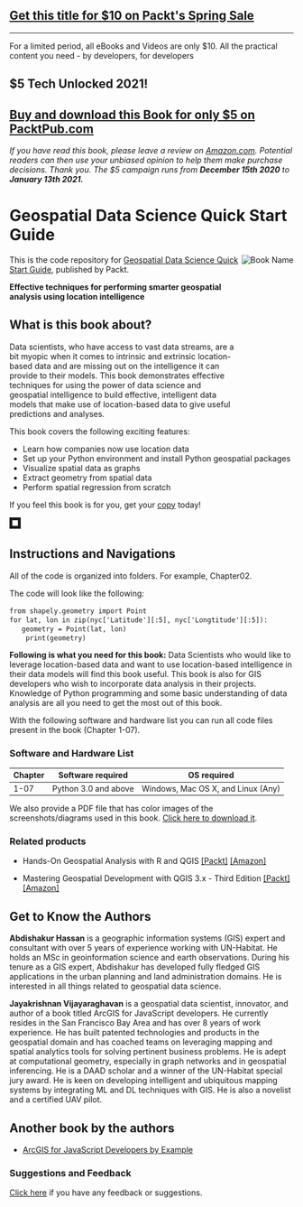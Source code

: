 ## [Get this title for $10 on Packt's Spring Sale](https://www.packt.com/B12735?utm_source=github&utm_medium=packt-github-repo&utm_campaign=spring_10_dollar_2022)
-----
For a limited period, all eBooks and Videos are only $10. All the practical content you need \- by developers, for developers

## $5 Tech Unlocked 2021!
[Buy and download this Book for only $5 on PacktPub.com](https://www.packtpub.com/product/geospatial-data-science-quick-start-guide/9781789809411)
-----
*If you have read this book, please leave a review on [Amazon.com](https://www.amazon.com/gp/product/178980941X).     Potential readers can then use your unbiased opinion to help them make purchase decisions. Thank you. The $5 campaign         runs from __December 15th 2020__ to __January 13th 2021.__*

# Geospatial Data Science Quick Start Guide

<a href="https://www2.packtpub.com/big-data-and-business-intelligence/geospatial-data-science-quick-start-guide?utm_source=github&utm_medium=repository&utm_campaign=9781789809411"><img src="https://www2.packtpub.com/sites/default/files/B12735_0.png" alt="Book Name" height="256px" align="right"></a>

This is the code repository for [Geospatial Data Science Quick Start Guide](https://www2.packtpub.com/big-data-and-business-intelligence/geospatial-data-science-quick-start-guide?utm_source=github&utm_medium=repository&utm_campaign=9781789809411), published by Packt.

**Effective techniques for performing smarter geospatial analysis using location intelligence**

## What is this book about?
Data scientists, who have access to vast data streams, are a bit myopic when it comes to intrinsic and extrinsic location-based data and are missing out on the intelligence it can provide to their models. This book demonstrates effective techniques for using the power of data science and geospatial intelligence to build effective, intelligent data models that make use of location-based data to give useful predictions and analyses.

This book covers the following exciting features: 
* Learn how companies now use location data
* Set up your Python environment and install Python geospatial packages
* Visualize spatial data as graphs
* Extract geometry from spatial data
* Perform spatial regression from scratch

If you feel this book is for you, get your [copy](https://www.amazon.com/dp/178980941X) today!

<a href="https://www.packtpub.com/?utm_source=github&utm_medium=banner&utm_campaign=GitHubBanner"><img src="https://raw.githubusercontent.com/PacktPublishing/GitHub/master/GitHub.png" alt="https://www.packtpub.com/" border="5" /></a>

## Instructions and Navigations
All of the code is organized into folders. For example, Chapter02.

The code will look like the following:
```
from shapely.geometry import Point
for lat, lon in zip(nyc['Latitude'][:5], nyc['Longtitude'][:5]):
   geometry = Point(lat, lon)
    print(geometry)
```

**Following is what you need for this book:**
Data Scientists who would like to leverage location-based data and want to use location-based intelligence in their data models will find this book useful. This book is also for GIS developers who wish to incorporate data analysis in their projects. Knowledge of Python programming and some basic understanding of data analysis are all you need to get the most out of this book.

With the following software and hardware list you can run all code files present in the book (Chapter 1-07).

### Software and Hardware List

| Chapter  | Software required                   | OS required                        |
| -------- | ------------------------------------| -----------------------------------|
| 1-07     | Python 3.0 and above                | Windows, Mac OS X, and Linux (Any) |



We also provide a PDF file that has color images of the screenshots/diagrams used in this book. [Click here to download it](http://www.packtpub.com/sites/default/files/downloads/9781789809411_ColorImages.pdf).


### Related products 
* Hands-On Geospatial Analysis with R and QGIS [[Packt]](https://www.packtpub.com/application-development/hands-geospatial-analysis-r-and-qgis?utm_source=github&utm_medium=repository&utm_campaign=9781788991674) [[Amazon]](https://www.amazon.com/dp/1788991672)

* Mastering Geospatial Development with QGIS 3.x - Third Edition [[Packt]](https://www.packtpub.com/application-development/mastering-geospatial-development-qgis-3x-third-edition?utm_source=github&utm_medium=repository&utm_campaign=9781788999892) [[Amazon]](https://www.amazon.com/dp/1788999894)

## Get to Know the Authors
**Abdishakur Hassan**
is a geographic information systems (GIS) expert and consultant with over 5 years of experience working with UN-Habitat. He holds an MSc in geoinformation science and earth observations. During his tenure as a GIS expert, Abdishakur has developed fully fledged GIS applications in the urban planning and land administration domains. He is interested in all things related to geospatial data science.

**Jayakrishnan Vijayaraghavan**
is a geospatial data scientist, innovator, and author of a book titled ArcGIS for JavaScript developers. He currently resides in the San Francisco Bay Area and has over 8 years of work experience. He has built patented technologies and products in the geospatial domain and has coached teams on leveraging mapping and spatial analytics tools for solving pertinent business problems. He is adept at computational geometry, especially in graph networks and in geospatial inferencing. He is a DAAD scholar and a winner of the UN-Habitat special jury award. He is keen on developing intelligent and ubiquitous mapping systems by integrating ML and DL techniques with GIS. He is also a novelist and a certified UAV pilot.


## Another book by the authors
* [ArcGIS for JavaScript Developers by Example](https://www.packtpub.com/web-development/arcgis-javascript-developers-example?utm_source=github&utm_medium=repository&utm_campaign=9781785888663)


### Suggestions and Feedback
[Click here](https://docs.google.com/forms/d/e/1FAIpQLSdy7dATC6QmEL81FIUuymZ0Wy9vH1jHkvpY57OiMeKGqib_Ow/viewform) if you have any feedback or suggestions.

